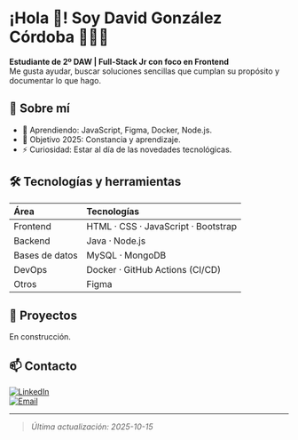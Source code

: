 # ¡Hola 👋! Soy David González Córdoba 👨🏻‍💻
**Estudiante de 2º DAW | Full-Stack Jr con foco en Frontend**  
Me gusta ayudar, buscar soluciones sencillas que cumplan su propósito y documentar lo que hago.

## 🧭 Sobre mí
- 🌱 Aprendiendo: JavaScript, Figma, Docker, Node.js.
- 🎯 Objetivo 2025: Constancia y aprendizaje.
- ⚡ Curiosidad: Estar al día de las novedades tecnológicas.

## 🛠️ Tecnologías y herramientas
| Área           | Tecnologías                                  |
|:-------------- |:-------------------------------------------- |
| Frontend       | HTML · CSS · JavaScript · Bootstrap          |
| Backend        | Java · Node.js                               |
| Bases de datos | MySQL · MongoDB                              |
| DevOps         | Docker · GitHub Actions (CI/CD)              |
| Otros          | Figma                                        |

## 🚀 Proyectos
En construcción.

## 📫 Contacto
[![LinkedIn](https://img.shields.io/badge/LinkedIn-David_Gonzalez_Cordoba-0077B5?style=for-the-badge&logo=linkedin&logoColor=white&labelColor=101010)](https://www.linkedin.com/in/david-gonz%C3%A1lez-c%C3%B3rdoba/)
</br>
[![Email](https://img.shields.io/badge/dgoncor3005@gmail.com-email_personal_-D14836?style=for-the-badge&logo=gmail&logoColor=white&labelColor=101010)](mailto:dgoncor3005@gmail.com)

---
> _Última actualización: 2025-10-15_
